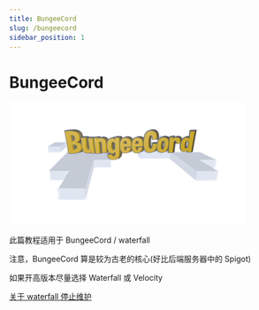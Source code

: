 ```yaml
---
title: BungeeCord
slug: /bungeecord
sidebar_position: 1
---
```


# BungeeCord

![](../_images/BungeeCord.png)

此篇教程适用于 BungeeCord / waterfall

注意，BungeeCord 算是较为古老的核心(好比后端服务器中的 Spigot)

如果开高版本尽量选择 Waterfall 或 Velocity

[关于 waterfall 停止维护](https://nitwikit.8aka.org/Java/process/cross-server/server-core-choose#关于-waterfall)
